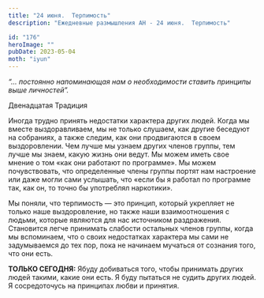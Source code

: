 ```yaml
---
title: "24 июня.  Терпимость"
description: "Ежедневные размышления АН - 24 июня.  Терпимость"

id: "176"
heroImage: ""
pubDate: 2023-05-04
moth: "iyun"
---
```


_“… постоянно напоминающая нам о необходимости ставить принципы выше
личностей”._

Двенадцатая Традиция

Иногда трудно принять недостатки характера других людей. Когда мы вместе
выздоравливаем, мы не только слушаем, как другие беседуют на собраниях, а
также следим, как они продвигаются в своем выздоровлении. Чем лучше мы узнаем
других членов группы, тем лучше мы знаем, какую жизнь они ведут. Мы можем
иметь свое мнение о том «как они работают по программе». Мы можем
почувствовать, что определенные члены группы портят нам настроение или даже
могли сами услышать, что «если бы я работал по программе так, как он, то точно
бы употреблял наркотики».

Мы поняли, что терпимость — это принцип, который укрепляет не только наше
выздоровление, но также наши взаимоотношения с людьми, которые являются для
нас источником раздражения. Становится легче принимать слабости остальных
членов группы, когда мы вспоминаем, что о своих недостатках характера мы сами
не задумываемся до тех пор, пока не начинаем мучаться от сознания того, что
они есть.

**ТОЛЬКО СЕГОДНЯ:** Ябуду добиваться того, чтобы принимать других людей
такими, какие они есть. Я буду пытаться не судить других людей. Я
сосредоточусь на принципах любви и принятия.
